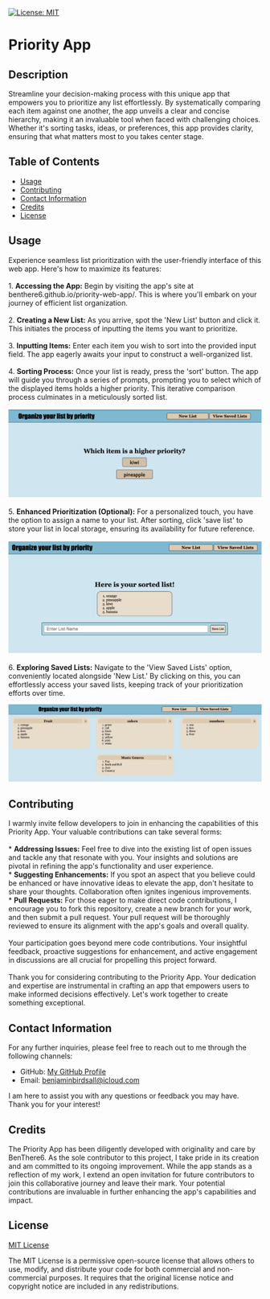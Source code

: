 [![License: MIT](https://img.shields.io/badge/License-MIT-yellow.svg)](https://opensource.org/licenses/MIT)

# Priority App 
  
## Description
  
Streamline your decision-making process with this unique app that empowers you to prioritize any list effortlessly. By systematically comparing each item against one another, the app unveils a clear and concise hierarchy, making it an invaluable tool when faced with challenging choices. Whether it's sorting tasks, ideas, or preferences, this app provides clarity, ensuring that what matters most to you takes center stage.

## Table of Contents

* [Usage](#usage)<br>
* [Contributing](#contributing)<br>
* [Contact Information](#contact-information)<br>
* [Credits](#credits)<br>
* [License](#license)

## Usage

Experience seamless list prioritization with the user-friendly interface of this web app. Here's how to maximize its features:<br><br>1. **Accessing the App:** Begin by visiting the app's site at benthere6.github.io/priority-web-app/. This is where you'll embark on your journey of efficient list organization.<br><br>2. **Creating a New List:** As you arrive, spot the 'New List' button and click it. This initiates the process of inputting the items you want to prioritize.<br><br>3. **Inputting Items:** Enter each item you wish to sort into the provided input field. The app eagerly awaits your input to construct a well-organized list.<br><br>4. **Sorting Process:** Once your list is ready, press the 'sort' button. The app will guide you through a series of prompts, prompting you to select which of the displayed items holds a higher priority. This iterative comparison process culminates in a meticulously sorted list.<br><br>![Making comparison screenshot](./assets/images/choice_screenshot.png)<br><br>5. **Enhanced Prioritization (Optional):** For a personalized touch, you have the option to assign a name to your list. After sorting, click 'save list' to store your list in local storage, ensuring its availability for future reference.<br><br>![Save list screenshot](./assets/images/name_list_screenshot.png)<br><br>6. **Exploring Saved Lists:** Navigate to the 'View Saved Lists' option, conveniently located alongside 'New List.' By clicking on this, you can effortlessly access your saved lists, keeping track of your prioritization efforts over time.

![View previous lists screenshot](./assets/images/saved_lists_screenshot.png)

## Contributing

I warmly invite fellow developers to join in enhancing the capabilities of this Priority App. Your valuable contributions can take several forms:<br><br>* **Addressing Issues:** Feel free to dive into the existing list of open issues and tackle any that resonate with you. Your insights and solutions are pivotal in refining the app's functionality and user experience.<br>* **Suggesting Enhancements:** If you spot an aspect that you believe could be enhanced or have innovative ideas to elevate the app, don't hesitate to share your thoughts. Collaboration often ignites ingenious improvements.<br>* **Pull Requests:** For those eager to make direct code contributions, I encourage you to fork this repository, create a new branch for your work, and then submit a pull request. Your pull request will be thoroughly reviewed to ensure its alignment with the app's goals and overall quality.<br><br>Your participation goes beyond mere code contributions. Your insightful feedback, proactive suggestions for enhancement, and active engagement in discussions are all crucial for propelling this project forward.<br><br>Thank you for considering contributing to the Priority App. Your dedication and expertise are instrumental in crafting an app that empowers users to make informed decisions effectively. Let's work together to create something exceptional.

## Contact Information

For any further inquiries, please feel free to reach out to me through the following channels:
* GitHub: [My GitHub Profile](https://www.github.com/BenThere6)
* Email: benjaminbirdsall@icloud.com

I am here to assist you with any questions or feedback you may have. Thank you for your interest!

## Credits

The Priority App has been diligently developed with originality and care by BenThere6. As the sole contributor to this project, I take pride in its creation and am committed to its ongoing improvement. While the app stands as a reflection of my work, I extend an open invitation for future contributors to join this collaborative journey and leave their mark. Your potential contributions are invaluable in further enhancing the app's capabilities and impact.

## License 

[MIT License](https://opensource.org/licenses/MIT)

The MIT License is a permissive open-source license that allows others to use, modify, and distribute your code for both commercial and non-commercial purposes. It requires that the original license notice and copyright notice are included in any redistributions.